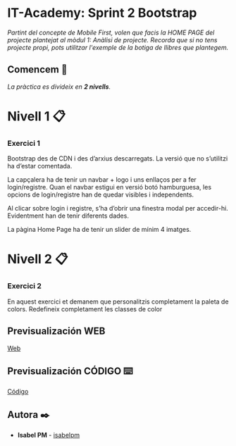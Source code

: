 
# IT-Academy: Sprint 2 Bootstrap

_Partint del concepte de Mobile First, volen que facis la HOME PAGE del projecte plantejat al mòdul 1: Anàlisi de projecte. Recorda que si no tens projecte propi, pots utilitzar l'exemple de la botiga de llibres que plantegem._


## Comencem 🚀

_La pràctica es divideix en **2 nivells**._


# Nivell 1 📋

### Exercici 1

Bootstrap des de CDN i des d’arxius descarregats. La versió que no s’utilitzi ha d’estar comentada.

La capçalera ha de tenir un navbar + logo i uns enllaços per a fer login/registre. Quan el navbar estigui en versió botó hamburguesa, les opcions de login/registre han de quedar visibles i independents.

Al clicar sobre login i registre, s’ha d’obrir una finestra modal per accedir-hi. Evidentment han de tenir diferents dades.

La pàgina Home Page ha de tenir un slider de mínim 4 imatges.


# Nivell 2 📋

### Exercici 2

En aquest exercici et demanem que personalitzis completament la paleta de colors. Redefineix completament les classes de color



## Previsualización WEB
[Web](https://3l72r.csb.app/)


## Previsualización CÓDIGO ⌨️
[Código](https://codesandbox.io/s/distracted-tu-3l72r?resolutionWidth=898&resolutionHeight=675&file=/css/estilos.css)


## Autora ✒️

* **Isabel PM** - [isabelpm](https://github.com/isabelpm)


